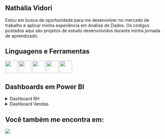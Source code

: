 ## Nathália Vidori

Estou em busca de oportunidade para me desenvolver no mercado de trabalho e aplicar minha experiência em Análise de Dados. Os códigos postados aqui são projetos de estudo desenvolvidos durante minha jornada de aprendizado.

##

## **Linguagens e Ferramentas**

<img loading="lazy" src="https://cdn.jsdelivr.net/gh/devicons/devicon@latest/icons/python/python-original.svg" width="40" height="40"/> <img loading="lazy" src="https://cdn.jsdelivr.net/gh/devicons/devicon@latest/icons/pycharm/pycharm-original.svg" width="40" height="40"/> <img loading="lazy" src="https://cdn.jsdelivr.net/gh/devicons/devicon@latest/icons/jupyter/jupyter-original.svg" width="40" height="40"/> <img loading="lazy" src="https://cdn.jsdelivr.net/gh/devicons/devicon@latest/icons/microsoftsqlserver/microsoftsqlserver-original.svg" width="40" height="40"/> <img loading="lazy" src="https://cdn.jsdelivr.net/gh/devicons/devicon@latest/icons/postgresql/postgresql-original.svg" width="40" height="40"/>  

##

## Dashboards em Power BI

<details>
  <summary>Dashboard RH</summary>

Este repositório tem como objetivo compartilhar dashboards criados em Power BI para fins de análise de dados para negócios.

[Dashboard RH](https://github.com/nathvidori/Dashboard-RH-Ficticio/blob/main/README.md)

**Competências aplicadas nesse projeto:**

Coleta de dados usando Excel

Tratamento de dados com PowerQuerry

Visualização e Análise de dados com Power BI

Design do dashboard usando PowerPoint

</details>

<details>
  <summary>Dashboard Vendas</summary>

Este repositório tem como objetivo compartilhar dashboards criados em Power BI para fins de análise de dados para negócios.

[Dasboard Vendas](https://github.com/nathvidori/Dashboard-Vendas-Ficticio/blob/main/README.md)

**Competências aplicadas nesse projeto:**

Coleta de dados usando arquivos Excel

Tratamento de dados com PowerQuerry

Visualização e Análise de dados com Power BI

Design do dashboard usando PowerPoint

</details>

 ##         

## Você também me encontra em:
<div>
  <a href="https://www.linkedin.com/in/nathália-vidori" target="_blank"><img src="https://img.shields.io/badge/linkedin-%230077B5.svg?style=for-the-badge&logo=linkedin&logoColor=white"target="_balnk"></a>
</div>



